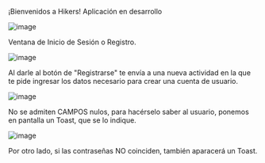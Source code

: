 ¡Bienvenidos a Hikers! Aplicación en desarrollo

![image](https://github.com/user-attachments/assets/72f63574-3112-4289-ba04-5ca183a1b882)

Ventana de Inicio de Sesión o Registro.


![image](https://github.com/user-attachments/assets/74a9125b-7c96-4392-bcb9-aa3efec9d19c)

Al darle al botón de "Registrarse" te envía a una nueva actividad en la que te pide ingresar los datos necesario para crear una cuenta de usuario.


![image](https://github.com/user-attachments/assets/794aefc9-d612-4548-bdb3-fbba99cd7b1b)

No se admiten CAMPOS nulos, para hacérselo saber al usuario, ponemos en pantalla un Toast, que se lo indique.


![image](https://github.com/user-attachments/assets/95d1f6cd-867d-4c50-97c5-bf011f25dab5)

Por otro lado, si las contraseñas NO coinciden, también aparacerá un Toast.








